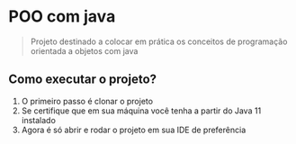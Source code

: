 # POO com java
> Projeto destinado a colocar em prática os conceitos de programação orientada a objetos com java

## Como executar o projeto?
1. O primeiro passo é clonar o projeto
2. Se certifique que em sua máquina você tenha a partir do Java 11 instalado
3. Agora é só abrir e rodar o projeto em sua IDE de preferência
